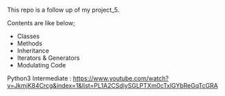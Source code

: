 This repo is a follow up of my project_5.

Contents are like below;

- Classes
- Methods
- Inheritance
- Iterators & Generators
- Modulating Code

Python3 Intermediate : https://www.youtube.com/watch?v=JkmjK84Crcg&index=1&list=PL1A2CSdiySGLPTXm0cTxlGYbReGqTcGRA

